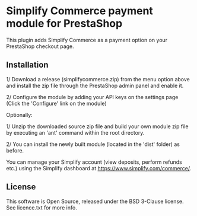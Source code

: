 
# Simplify Commerce payment module for PrestaShop

This plugin adds Simplify Commerce as a payment option on your PrestaShop checkout page.

## Installation
1/ Download a release (simplifycommerce.zip) from the menu option above and install the zip file through the PrestaShop admin panel and enable it.

2/ Configure the module by adding your API keys on the settings page (Click the 'Configure' link on the module)

Optionally:

1/ Unzip the downloaded source zip file and build your own module zip file by executing an 'ant' command within the root directory.

2/ You can install the newly built module (located in the 'dist' folder) as before.

You can manage your Simplify account (view deposits, perform refunds etc.) using the Simplify dashboard at https://www.simplify.com/commerce/.

## License
This software is Open Source, released under the BSD 3-Clause license. See licence.txt for more info.
